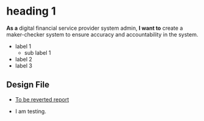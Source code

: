 # heading 1

**As a** digital financial service provider system admin, **I want to** create a maker-checker system to ensure accuracy and accountability in the system. 

* label 1
    * sub label 1
* label 2
* label 3


## Design File 

* [To be reverted report](https://www.figma.com/proto/sEFusJJ4pQedgXvfRixE7b/Merchant-Registry-Prototype?page-id=1435%3A7881&type=design&node-id=2121-8001&viewport=417%2C2269%2C0.3&t=ez5lM4RJzlmH2YfI-1&scaling=scale-down&starting-point-node-id=2121%3A8001&show-proto-sidebar=1&mode=design) 


* I am testing.

